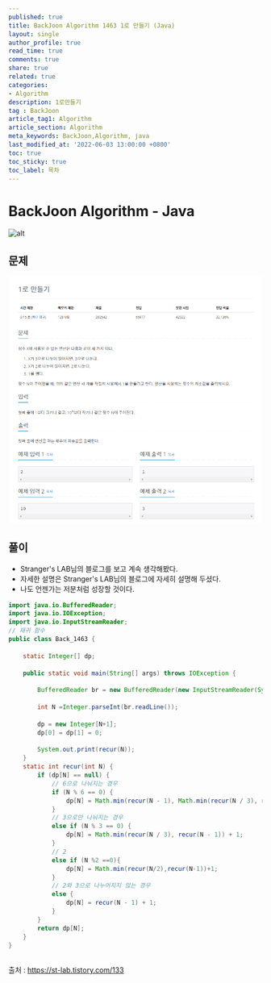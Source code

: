```yaml
---
published: true
title: BackJoon Algorithm 1463 1로 만들기 (Java)
layout: single
author_profile: true
read_time: true
comments: true
share: true
related: true
categories:
- Algorithm
description: 1로만들기
tag : BackJoon
article_tag1: Algorithm
article_section: Algorithm
meta_keywords: BackJoon,Algorithm, java
last_modified_at: '2022-06-03 13:00:00 +0800'
toc: true
toc_sticky: true
toc_label: 목차
---
```


BackJoon Algorithm - Java
====================

![alt](https://d2gd6pc034wcta.cloudfront.net/images/logo@2x.png)

## 문제

![alt](/assets/images/post/Algorithm/1463.png)


## 풀이

* Stranger's LAB님의 블로그를 보고 계속 생각해봤다.
* 자세한 설명은 Stranger's LAB님의 블로그에 자세히 설명해 두셨다.
* 나도 언젠가는 저분처럼 성장할 것이다.


```java
import java.io.BufferedReader;
import java.io.IOException;
import java.io.InputStreamReader;
// 재귀 함수
public class Back_1463 {

    static Integer[] dp;

    public static void main(String[] args) throws IOException {

        BufferedReader br = new BufferedReader(new InputStreamReader(System.in));

        int N =Integer.parseInt(br.readLine());

        dp = new Integer[N+1];
        dp[0] = dp[1] = 0;

        System.out.print(recur(N));
    }
    static int recur(int N) {
        if (dp[N] == null) {
            // 6으로 나눠지는 경우
            if (N % 6 == 0) {
                dp[N] = Math.min(recur(N - 1), Math.min(recur(N / 3), recur(N / 2))) + 1;
            }
            // 3으로만 나눠지는 경우
            else if (N % 3 == 0) {
                dp[N] = Math.min(recur(N / 3), recur(N - 1)) + 1;
            }
            // 2
            else if (N %2 ==0){
                dp[N] = Math.min(recur(N/2),recur(N-1))+1;
            }
            // 2와 3으로 나누어지지 않는 경우
            else {
                dp[N] = recur(N - 1) + 1;
            }
        }
        return dp[N];
    }
}



```

출처 : https://st-lab.tistory.com/133

